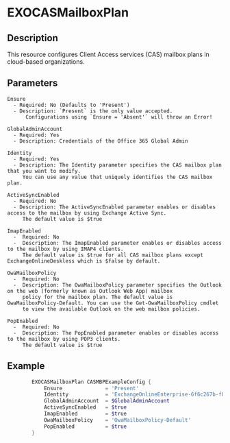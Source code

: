 # EXOCASMailboxPlan

## Description

This resource configures Client Access services (CAS) mailbox plans in cloud-based organizations.

## Parameters

    Ensure
      - Required: No (Defaults to 'Present')
      - Description: `Present` is the only value accepted.
          Configurations using `Ensure = 'Absent'` will throw an Error!

    GlobalAdminAccount
      - Required: Yes
      - Description: Credentials of the Office 365 Global Admin

    Identity
      - Required: Yes
      - Description: The Identity parameter specifies the CAS mailbox plan that you want to modify.
         You can use any value that uniquely identifies the CAS mailbox plan.

    ActiveSyncEnabled
      - Required: No
      - Description: The ActiveSyncEnabled parameter enables or disables access to the mailbox by using Exchange Active Sync.
         The default value is $true

    ImapEnabled
      -  Required: No
      -  Description: The ImapEnabled parameter enables or disables access to the mailbox by using IMAP4 clients.
         The default value is $true for all CAS mailbox plans except ExchangeOnlineDeskless which is $false by default.

    OwaMailboxPolicy
      -  Required: No
      -  Description: The OwaMailboxPolicy parameter specifies the Outlook on the web (formerly known as Outlook Web App) mailbox
         policy for the mailbox plan. The default value is OwaMailboxPolicy-Default. You can use the Get-OwaMailboxPolicy cmdlet
         to view the available Outlook on the web mailbox policies.

    PopEnabled
      -  Required: No
      -  Description: The PopEnabled parameter enables or disables access to the mailbox by using POP3 clients.
         The default value is $true

## Example

```PowerShell
        EXOCASMailboxPlan CASMBPExampleConfig {
            Ensure              = 'Present'
            Identity            = 'ExchangeOnlineEnterprise-6f6c267b-f8db-4020-b441-f7bd966a0ca0'
            GlobalAdminAccount  = $GlobalAdminAccount
            ActiveSyncEnabled   = $true
            ImapEnabled         = $true
            OwaMailboxPolicy    = 'OwaMailboxPolicy-Default'
            PopEnabled          = $true
        }
```
